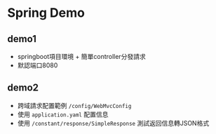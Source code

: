 # Spring Demo 

## demo1
- springboot項目環境 + 簡單controller分發請求
- 默認端口8080

## demo2
- 跨域請求配置範例 `/config/WebMvcConfig`
- 使用 `application.yaml` 配置信息
- 使用 `/constant/response/SimpleResponse` 測試返回信息轉JSON格式


